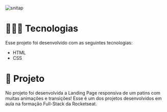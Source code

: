
![snitap](https://github.com/user-attachments/assets/1138dcef-6216-4d5a-8911-b3dadbc490c4)

<h1>👨🏽‍💻 Tecnologias</h1>
Esse projeto foi desenvolvido com as seguintes tecnologias:
<ul>
  <li>HTML</li>
  <li>CSS</li>
</ul>
<h1>📝 Projeto</h1>
No projeto foi desenvolvida a Landing Page responsiva de um patins com muitas animações e transições!
Esse é um dos projetos desenvolvidos em aula na formação Full-Stack da Rocketseat.
